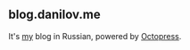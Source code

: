 ## blog.danilov.me

It's [my](https://github.com/MichaelDanilov/) blog in Russian, powered by [Octopress](http://octopress.org/).